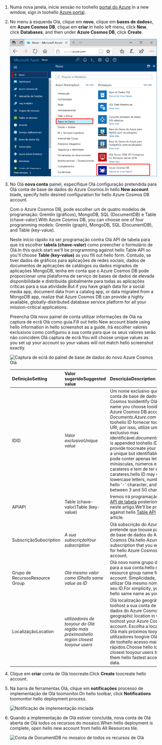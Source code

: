 1. <span data-ttu-id="d450d-101">Numa nova janela, inicie sessão no toohello [portal do Azure](https://portal.azure.com/).</span><span class="sxs-lookup"><span data-stu-id="d450d-101">In a new window, sign in toohello [Azure portal](https://portal.azure.com/).</span></span>
2. <span data-ttu-id="d450d-102">No menu à esquerda Olá, clique em **novo**, clique em **bases de dados**e, em **Azure Cosmos DB**, clique em **criar**.</span><span class="sxs-lookup"><span data-stu-id="d450d-102">In hello left menu, click **New**, click **Databases**, and then under **Azure Cosmos DB**, click **Create**.</span></span>
   
   ![Captura de ecrã da Olá portal do Azure, realçando mais serviços e a base de dados do Azure Cosmos](./media/cosmos-db-create-dbaccount-table/create-nosql-db-databases-json-tutorial-1.png)

3. <span data-ttu-id="d450d-104">No Olá **nova conta** painel, especifique Olá configuração pretendida para Olá conta de base de dados do Azure Cosmos.</span><span class="sxs-lookup"><span data-stu-id="d450d-104">In hello **New account** blade, specify hello desired configuration for hello Azure Cosmos DB account.</span></span> 

    <span data-ttu-id="d450d-105">Com o Azure Cosmos DB, pode escolher um de quatro modelos de programação: Gremlin (gráficos), MongoDB, SQL (DocumentDB) e Table (chave-valor).</span><span class="sxs-lookup"><span data-stu-id="d450d-105">With Azure Cosmos DB, you can choose one of four programming models: Gremlin (graph), MongoDB, SQL (DocumentDB), and Table (key-value).</span></span> 
    
    <span data-ttu-id="d450d-106">Neste início rápido irá ser programação contra Olá API de tabela para que irá escolher **tabela (chave-valor)** como preencher o formulário de Olá.</span><span class="sxs-lookup"><span data-stu-id="d450d-106">In this quick start we'll be programming against hello Table API so you'll choose **Table (key-value)** as you fill out hello form.</span></span> <span data-ttu-id="d450d-107">Contudo, se tiver dados de gráficos para aplicações de redes sociais, dados de documentos de aplicações de catálogos ou dados migrados de aplicações MongoDB, tenha em conta que o Azure Cosmos DB pode proporcionar uma plataforma de serviço de bases de dados de elevada disponibilidade e distribuída globalmente para todas as aplicações críticas para a sua atividade.</span><span class="sxs-lookup"><span data-stu-id="d450d-107">But if you have graph data for a social media app, document data from a catalog app, or data migrated from a MongoDB app, realize that Azure Cosmos DB can provide a highly available, globally-distributed database service platform for all your mission-critical applications.</span></span>

    <span data-ttu-id="d450d-108">Preencha Olá novo painel de conta utilizar informações de Olá na captura de ecrã Olá como guia.</span><span class="sxs-lookup"><span data-stu-id="d450d-108">Fill out hello New account blade using hello information in hello screenshot as a guide.</span></span> <span data-ttu-id="d450d-109">Irá escolher valores exclusivos como configurou a sua conta para que os seus valores serão não coincidem Olá captura de ecrã.</span><span class="sxs-lookup"><span data-stu-id="d450d-109">You will choose unique values as you set up your account so your values will not match hello screenshot exactly.</span></span> 
 
    ![Captura de ecrã do painel de base de dados do novo Azure Cosmos Olá](./media/cosmos-db-create-dbaccount-table/create-nosql-db-databases-json-tutorial-2.png)

    <span data-ttu-id="d450d-111">Definição</span><span class="sxs-lookup"><span data-stu-id="d450d-111">Setting</span></span>|<span data-ttu-id="d450d-112">Valor sugerido</span><span class="sxs-lookup"><span data-stu-id="d450d-112">Suggested value</span></span>|<span data-ttu-id="d450d-113">Descrição</span><span class="sxs-lookup"><span data-stu-id="d450d-113">Description</span></span>
    ---|---|---
    <span data-ttu-id="d450d-114">ID</span><span class="sxs-lookup"><span data-stu-id="d450d-114">ID</span></span>|<span data-ttu-id="d450d-115">*Valor exclusivo*</span><span class="sxs-lookup"><span data-stu-id="d450d-115">*Unique value*</span></span>|<span data-ttu-id="d450d-116">Um nome exclusivo que escolher a conta de base de dados do Azure Cosmos tooidentify Olá.</span><span class="sxs-lookup"><span data-stu-id="d450d-116">A unique name you choose tooidentify hello Azure Cosmos DB account.</span></span> <span data-ttu-id="d450d-117">*Documents.Azure.com* é anexado toohello ID fornecer toocreate seu URI, por isso, utilize um ID exclusivo mas identificável.</span><span class="sxs-lookup"><span data-stu-id="d450d-117">*documents.azure.com* is appended toohello ID you provide toocreate your URI, so use a unique but identifiable ID.</span></span> <span data-ttu-id="d450d-118">Olá ID pode conter apenas letras minúsculas, números e Olá '-' carateres e tem de ter entre 3 e 50 carateres.</span><span class="sxs-lookup"><span data-stu-id="d450d-118">hello ID may contain only lowercase letters, numbers, and hello '-' character, and must be between 3 and 50 characters.</span></span>
    <span data-ttu-id="d450d-119">API</span><span class="sxs-lookup"><span data-stu-id="d450d-119">API</span></span>|<span data-ttu-id="d450d-120">Table (chave-valor)</span><span class="sxs-lookup"><span data-stu-id="d450d-120">Table (key-value)</span></span>|<span data-ttu-id="d450d-121">Iremos irá programação contra Olá [API de tabela](../articles/cosmos-db/table-introduction.md) posteriormente neste artigo.</span><span class="sxs-lookup"><span data-stu-id="d450d-121">We'll be programming against hello [Table API](../articles/cosmos-db/table-introduction.md) later in this article.</span></span>|
    <span data-ttu-id="d450d-122">Subscrição</span><span class="sxs-lookup"><span data-stu-id="d450d-122">Subscription</span></span>|<span data-ttu-id="d450d-123">*A sua subscrição*</span><span class="sxs-lookup"><span data-stu-id="d450d-123">*Your subscription*</span></span>|<span data-ttu-id="d450d-124">Olá subscrição do Azure que pretende que toouse para a conta de base de dados do Azure Cosmos Olá.</span><span class="sxs-lookup"><span data-stu-id="d450d-124">hello Azure subscription that you want toouse for hello Azure Cosmos DB account.</span></span> 
    <span data-ttu-id="d450d-125">Grupo de Recursos</span><span class="sxs-lookup"><span data-stu-id="d450d-125">Resource Group</span></span>|<span data-ttu-id="d450d-126">*Olá mesmo valor como ID*</span><span class="sxs-lookup"><span data-stu-id="d450d-126">*hello same value as ID*</span></span>|<span data-ttu-id="d450d-127">Olá novo nome grupo de recursos para a sua conta.</span><span class="sxs-lookup"><span data-stu-id="d450d-127">hello new resource group name for your account.</span></span> <span data-ttu-id="d450d-128">Simplicidade, pode utilizar Olá mesmo nome como o seu ID.</span><span class="sxs-lookup"><span data-stu-id="d450d-128">For simplicity, you can use hello same name as your ID.</span></span> 
    <span data-ttu-id="d450d-129">Localização</span><span class="sxs-lookup"><span data-stu-id="d450d-129">Location</span></span>|<span data-ttu-id="d450d-130">*utilizadores de tooyour do Olá região mais próximos*</span><span class="sxs-lookup"><span data-stu-id="d450d-130">*hello region closest tooyour users*</span></span>|<span data-ttu-id="d450d-131">Olá localização geográfica na qual toohost a sua conta de base de dados do Azure Cosmos.</span><span class="sxs-lookup"><span data-stu-id="d450d-131">hello geographic location in which toohost your Azure Cosmos DB account.</span></span> <span data-ttu-id="d450d-132">Escolha a localização de Olá mais próximos tooyour utilizadores toogive Olá-os dados de toohello acesso mais rápidos.</span><span class="sxs-lookup"><span data-stu-id="d450d-132">Choose hello location closest tooyour users toogive them hello fastest access toohello data.</span></span>   

4. <span data-ttu-id="d450d-133">Clique em **criar** conta de Olá toocreate.</span><span class="sxs-lookup"><span data-stu-id="d450d-133">Click **Create** toocreate hello account.</span></span>
5. <span data-ttu-id="d450d-134">Na barra de ferramentas Olá, clique em **notificações** processo de implementação de Olá toomonitor.</span><span class="sxs-lookup"><span data-stu-id="d450d-134">On hello toolbar, click **Notifications** toomonitor hello deployment process.</span></span>

    ![Notificação de implementação iniciada](./media/cosmos-db-create-dbaccount-table/notification.png)

6.  <span data-ttu-id="d450d-136">Quando a implementação de Olá estiver concluída, nova conta de Olá aberta de Olá todos os recursos do mosaico.</span><span class="sxs-lookup"><span data-stu-id="d450d-136">When hello deployment is complete, open hello new account from hello All Resources tile.</span></span> 

    ![Conta de DocumentDB no mosaico de todos os recursos de Olá](./media/cosmos-db-create-dbaccount-table/all-resources.png)
